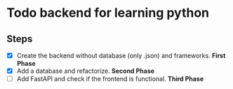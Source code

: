 # Todo backend for learning python

## Steps

* [x] Create the backend without database (only .json) and frameworks.  **First Phase**
* [x] Add a database and refactorize.  **Second Phase**
* [ ] Add FastAPI and check if the frontend is functional. **Third Phase**
